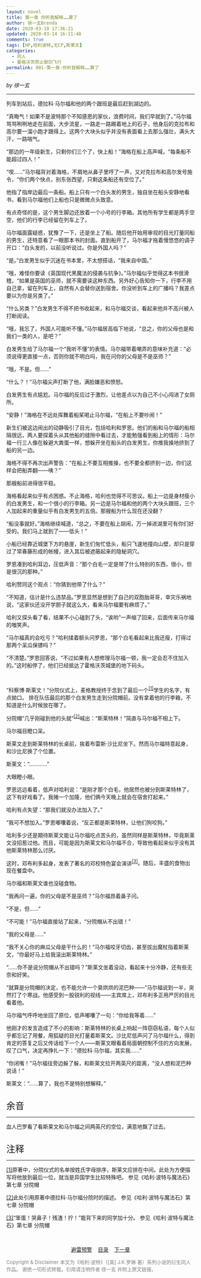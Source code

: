 ```yaml
---
layout: novel 
title: 第一章 你听我解释……算了
author: 徐一玄Brenda
date: 2020-03-10 17:36:21
updated: 2020-03-14 16:11:48
comments: true
tags: [HP,哈利波特,无CP,斯莱文]
categories:
  - 同人
  - 霍格沃茨禁止御剑飞行
permalink: 001-第一章-你听我解释……算了
---
```


*by 徐一玄*

---
列车到站后，德拉科·马尔福和他的两个跟班是最后赶到湖边的。

“真晦气！如果不是波特那个不知感恩的家伙，浪费时间，我们早就到了。”马尔福骂骂咧咧地走在前面，大步流星，一路走一路踢着地上的石子，他身后的克拉布和高尔要一溜小跑才跟得上。这两个大块头似乎并没有表面看上去那么强壮，满头大汗，一路喘气。

“那边的一年级新生，只剩你们三个了，快上船！”海格在船上高声喊，“每条船不能超过四人！”

“喫……”马尔福背对着海格，不屑地从鼻子里哼了一声，又对克拉布和高尔发号施令，“你们两个快点，别东张西望，只剩这条船还有空位了。”

他指了指岸边最后一条船。船上只有一个白头发的男生，独自坐在船头安静地看书，看到马尔福他们上船也只是微微点头致意。

有点奇怪的是，这个男生脚边还放着一个小号的行李箱。其他所有学生都是两手空空，他们的行李已经留在列车上了。

马尔福面露疑惑，犹豫了一下，还是坐上了船。随后他开始用审视的目光打量同船的男生，还特意看了一眼那本书的封面。直到船开了，马尔福才拖着慢悠悠的调子开口：“白头发的，以前没听说过。你是外国人吗？”

“是。”白发男生似乎沉迷在书本里，不太想搭话，“我来自中国。”

“哦，难怪你要读《英国现代黑魔法的侵袭与抗争》。”马尔福似乎觉得这本书很滑稽，“如果是英国的巫师，就不需要读这种东西。另外好心告知你一下，行李不用自己拿，留在列车上，自然有人会替你送到宿舍。你没听到车上的广播吗？我差点要以为你是另类了。”

“什么另类？”白发男生不得不把书收起来，和马尔福交谈，看起来他并不高兴被人打断阅读。

“哦，我忘了，外国人可能听不懂。”马尔福居高临下地说，“总之，你的父母也是和我们一类的人，是吧？”

白发男生给了马尔福一个“我听不懂”的表情。马尔福带着嘲弄的意味补充道：“必须说得更直接一点，否则你就不明白吗，我在问你的父母是不是巫师？”

“哦，不是。但……”

“什么？！”马尔福尖声打断了他，满脸嫌恶和愤怒。

白发男生有点尴尬。马尔福的反应过于激烈，让他差点以为自己不小心闯进了女厕所。

“安静！”海格在不远处挥舞着船桨喝止马尔福，“在船上不要吵闹！”

新生们被这边闹出的动静吸引了目光，包括哈利和罗恩。他们的船和马尔福的船相隔很远，两人要探着头从其他船的缝隙中看过去，才能勉强看到船上的情形：马尔福一行三人像在躲避大粪蛋一样，想躲开坐在船头的白发男生，你推我搡地挤到了船的另一边。

海格不得不再次出声警告：“在船上不要互相推搡，也不要全都挤到一边，你们这样会把船弄翻——咦？”

那艘船前进得很平稳。

海格看起来似乎有点困惑。不止海格，哈利也觉得不可思议。船上一边是身材瘦小的白发男生，和一个很小的行李箱。另一边是马尔福和他的两个大块头跟班，三个人加起来的重量似乎有白发男生的五倍。那艘船为什么现在还没翻？

“船没事就好。”海格继续喊道，“总之，不要在船上胡闹，万一掉进湖里可有你们好受的。我们马上就到了——低头！”

小船已经靠近城堡下方的悬崖，新生们匆忙低头，船只飞速地撞向山壁，却只是穿过了常春藤形成的帐幔，进入其后被遮蔽起来的隐秘洞穴。

罗恩凑到哈利耳边，压低声音：“那个白毛一定是带了什么特别的东西，很小，但是很沉的那种。”

哈利赞同这个观点：“你猜到他带了什么？”

“不知道，估计是什么违禁品。”罗恩显然是想到了自己的双胞胎哥哥，幸灾乐祸地说，“这家伙还没开学胆子就这么大，看来马尔福要有麻烦了。”

哈利又探头看了看，结果不小心磕到了头，“诶哟”一声缩了回来，后面传来马尔福的嗤笑声。

“马尔福真的会吃亏？”哈利揉着额头问罗恩，“那个白毛看起来比我还瘦，打得过那两个呆瓜保镖吗？”

“不清楚。”罗恩回答说，“不过如果有人想修理马尔福一顿，我一定会忍不住加入的。”这时船停了，他们已经抵达了霍格沃茨城堡的地下码头。

<br>

“科察博·斯莱文！”分院仪式上，麦格教授终于念到了最后一个<span id="[1]原文"><sup>[[1]](#[1])</sup>学生的名字，有点拗口。
排在队伍最后的那个白发男生走到分院帽前。没有拿着他的行李箱，不知道是什么时候放在哪了。

分院帽“几乎刚碰到他的头就”<span id="[2]原文"><sup>[[2]](#[2])</sup>喊出：“斯莱特林！”简直与马尔福不相上下。

马尔福目瞪口呆。

斯莱文走到斯莱特林的长桌前，挨着布雷斯·沙比尼坐下。然而马尔福特意起身，和沙比尼换了个位置。

斯莱文：“…………”

大眼瞪小眼。

罗恩远远看着，低声对哈利说：“是刚才那个白毛，他居然也被分到斯莱特林了，这下有好戏看了。我赌一个加隆，他们俩今天晚上就会在宿舍打起来。”

哈利有点失望：“那我们就没办法加入了。”

“我可不想加入。”罗恩嘟囔着说，“反正都是斯莱特林，让他们狗咬狗。”

哈利多少还是期待斯莱文能让马尔福吃点苦头的，虽然同样是斯莱特林，毕竟斯莱文没招惹过他。而且，可能是因为斯莱文和马尔福不合，导致他看起来似乎没有其他斯莱特林那么讨厌。

这时，邓布利多起身，发表了著名的邓校特色宴会演讲<span id="[3]原文"><sup>[[3]](#[3])</sup>。随后，丰盛的食物出现在餐盘中。

马尔福和斯莱文谁也没碰食物。

“我再问一遍，你的父母是不是巫师？”马尔福昂着鼻子问。

“不是，但……”

“不可能！”马尔福直接站了起来，“分院帽从不出错！”

“我的父母是……”

“我不关心你的麻瓜父母是干什么的！”马尔福咬牙切齿，甚至拔出魔杖指着斯莱文，“你最好马上给我滚出斯莱特林。”

“……你不是说分院帽从不出错吗？”斯莱文坐着没动，看起来十分冷静，还有些无奈和好笑。

“就算是分院帽的决定，也不能允许一个臭烘烘的泥巴种——”马尔福说到一半，突然打了个寒战。他感受到一股锐利的视线——主宾席上，邓布利多正用严厉的目光看着他。

马尔福气呼呼地坐回了原位，低声嘟囔了一句：“你给我等着……”

他刚才的发言造成了不小的影响：斯莱特林的长桌上响起一阵窃窃私语，每个人似乎都忘记了用餐，用狐疑的目光打量着斯莱文。沙比尼低声问了马尔福什么，得到肯定的答复之后又传话给下一个人——斯莱文眼看着局面朝控制不住的方向发展，叹了口气，决定再挣扎一下：“德拉科·马尔福，其实我……”

“你闭嘴！”马尔福往旁边躲了躲，和斯莱文拉开两英尺的距离，“没人想和泥巴种说话！”

斯莱文：“……算了，我也不是特别想解释。”

<br>

<div class="footnote">
<font size=5>余音</font>

---
血人巴罗看了看斯莱文和马尔福之间两英尺的空位，满意地飘了过去。

</div>

<br>

<div class="footnote">
<font size=5>注释</font>

---
<span id="[1]">[[1]](#[1]原文)原著中，分院仪式的名单按姓氏字母排序，斯莱文应排在中间。此处为方便描写将他放到最后一位，就当是异国学生比较特殊吧。
参见《哈利·波特与魔法石》第七章 分院帽

<span id="[2]">[[2]](#[2]原文)此处引用原著中德拉科·马尔福分院时的描述。
参见《哈利·波特与魔法石》第七章 分院帽

<span id="[3]">[[3]](#[3]原文)“笨蛋！哭鼻子！残渣！拧！”能背下来的同学加十分。
参见《哈利·波特与魔法石》第七章 分院帽

</div>

<br>

<center>

[避雷预警](../0000-避雷预警)&nbsp;&nbsp;&nbsp;&nbsp;[目录](../000-目录)&nbsp;&nbsp;&nbsp;&nbsp;[下一章](../002-第二章-“级长”选拔)
</center>

<font color=gray size=2>

Copyright & Disclaimer
本文为《哈利·波特》（[英] J.K.罗琳 著）系列小说的衍生同人作品。
谢绝一切形式转载。引用请注明作者 徐一玄 并附上原文链接。
</font>
